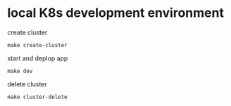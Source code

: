# local K8s development environment


create cluster

```
make create-cluster
```

start and deplop app 

```
make dev
```

delete cluster

```
make cluster-delete
```